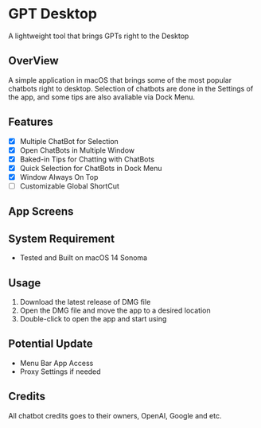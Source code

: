 #  GPT Desktop
A lightweight tool that brings GPTs right to the Desktop

## OverView
A simple application in macOS that brings some of the most popular chatbots right to desktop. Selection of chatbots are done in the Settings of the app, and some tips are also avaliable via Dock Menu.

## Features
- [x] Multiple ChatBot for Selection
- [x] Open ChatBots in Multiple Window
- [x] Baked-in Tips for Chatting with ChatBots
- [x] Quick Selection for ChatBots in Dock Menu
- [x] Window Always On Top
- [ ] Customizable Global ShortCut

## App Screens



## System Requirement
- Tested and Built on macOS 14 Sonoma 

## Usage
1. Download the latest release of DMG file
2. Open the DMG file and move the app to a desired location
3. Double-click to open the app and start using


## Potential Update
- Menu Bar App Access
- Proxy Settings if needed

## Credits
All chatbot credits goes to their owners, OpenAI, Google and etc.

